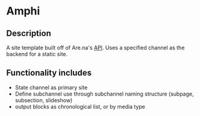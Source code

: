 # Amphi

## Description
A site template built off of Are.na's [API](https://dev.are.na/documentation). Uses a specified channel as the backend for a static site.

## Functionality includes
- State channel as primary site
- Define subchannel use through subchannel naming structure (subpage, subsection, slideshow)
- output blocks as chronological list, or by media type